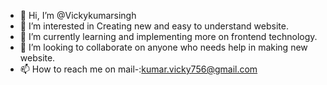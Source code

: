 - 👋 Hi, I’m @Vickykumarsingh
- 👀 I’m interested in Creating new and easy to understand website.
- 🌱 I’m currently learning and implementing more on frontend technology.
- 💞️ I’m looking to collaborate on anyone who needs help in making new website.
- 📫 How to reach me on mail-:kumar.vicky756@gmail.com

<!---
Vickykumarsingh/Vickykumarsingh is a ✨ special ✨ repository because its `README.md` (this file) appears on your GitHub profile.
You can click the Preview link to take a look at your changes.
--->
